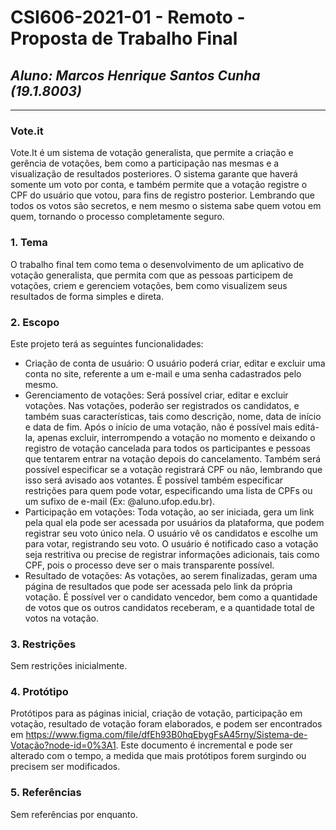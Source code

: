 # **CSI606-2021-01 - Remoto - Proposta de Trabalho Final**
## *Aluno: Marcos Henrique Santos Cunha (19.1.8003)*

--------------

<!-- Descrever um resumo sobre o trabalho. -->

### Vote.it

  Vote.It é um sistema de votação generalista, que permite a criação e gerência de votações, bem como a participação nas mesmas e a visualização de resultados posteriores. O sistema garante que haverá somente um voto por conta, e também permite que a votação registre o CPF do usuário que votou, para fins de registro posterior. Lembrando que todos os votos são secretos, e nem mesmo o sistema sabe quem votou em quem, tornando o processo completamente seguro.

<!-- Apresentar o tema. -->
### 1. Tema

  O trabalho final tem como tema o desenvolvimento de um aplicativo de votação generalista, que permita com que as pessoas participem de votações, criem e gerenciem votações, bem como visualizem seus resultados de forma simples e direta.

<!-- Descrever e limitar o escopo da aplicação. -->
### 2. Escopo

  Este projeto terá as seguintes funcionalidades:

  - Criação de conta de usuário: O usuário poderá criar, editar e excluir uma conta no site, referente a um e-mail e uma senha cadastrados pelo mesmo.
  - Gerenciamento de votações: Será possível criar, editar e excluir votações. Nas votações, poderão ser registrados os candidatos, e também suas características, tais como descrição, nome, data de início e data de fim. Após o início de uma votação, não é possível mais editá-la, apenas excluir, interrompendo a votação no momento e deixando o registro de votação cancelada para todos os participantes e pessoas que tentarem entrar na votação depois do cancelamento. Também será possível especificar se a votação registrará CPF ou não, lembrando que isso será avisado aos votantes. É possível também especificar restrições para quem pode votar, especificando uma lista de CPFs ou um sufixo de e-mail (Ex: @aluno.ufop.edu.br).
  - Participação em votações: Toda votação, ao ser iniciada, gera um link pela qual ela pode ser acessada por usuários da plataforma, que podem registrar seu voto único nela. O usuário vê os candidatos e escolhe um para votar, registrando seu voto. O usuário é notificado caso a votação seja restritiva ou precise de registrar informações adicionais, tais como CPF, pois o processo deve ser o mais transparente possível.
  - Resultado de votações: As votações, ao serem finalizadas, geram uma página de resultados que pode ser acessada pelo link da própria votação. É possível ver o candidato vencedor, bem como a quantidade de votos que os outros candidatos receberam, e a quantidade total de votos na votação.

<!-- Apresentar restrições de funcionalidades e de escopo. -->
### 3. Restrições

  Sem restrições inicialmente.

<!-- Construir alguns protótipos para a aplicação, disponibilizá-los no Github e descrever o que foi considerado. //-->
### 4. Protótipo

  Protótipos para as páginas inicial, criação de votação, participação em votação, resultado de votação foram elaborados, e podem ser encontrados em https://www.figma.com/file/dfEh93B0hqEbygFsA45rny/Sistema-de-Votação?node-id=0%3A1. Este documento é incremental e pode ser alterado com o tempo, a medida que mais protótipos forem surgindo ou precisem ser modificados.

### 5. Referências

  Sem referências por enquanto.
